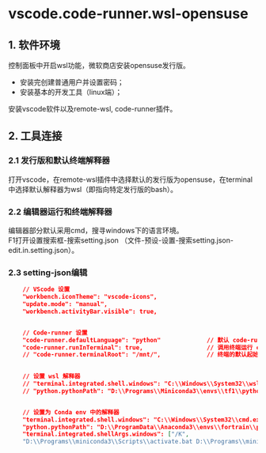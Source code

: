 # vscode.code-runner.wsl-opensuse

## 1. 软件环境
控制面板中开启wsl功能，微软商店安装opensuse发行版。  
- 安装完创建普通用户并设置密码；  
- 安装基本的开发工具（linux端）；  

安装vscode软件以及remote-wsl, code-runner插件。  

## 2. 工具连接
### 2.1 发行版和默认终端解释器
打开vscode，在remote-wsl插件中选择默认的发行版为opensuse，在terminal中选择默认解释器为wsl（即指向特定发行版的bash）。  

### 2.2 编辑器运行和终端解释器
编辑器部分默认采用cmd，搜寻windows下的语言环境。  
F1打开设置搜索框-搜索setting.json （文件-预设-设置-搜索setting.json-edit.in.setting.json）。  

### 2.3 setting-json编辑
``` json
    // VScode 设置
    "workbench.iconTheme": "vscode-icons",    
    "update.mode": "manual",
    "workbench.activityBar.visible": true,


    // Code-runner 设置
    "code-runner.defaultLanguage": "python"             // 默认 code-runner 编程语言为 Python
    "code-runner.runInTerminal": true,                  // 调用终端运行 code-runner 命令
    // "code-runner.terminalRoot": "/mnt/",             // 终端的默认起始位置
    

    // 设置 wsl 解释器
    // "terminal.integrated.shell.windows": "C:\\Windows\\System32\\wsl.exe",   // when use wsl as terminal
    // "python.pythonPath": "D:\\Programs\\Miniconda3\\envs\\tf1\\python.exe",  // tf1 环境中的解释器


    // 设置为 Conda env 中的解释器
    "terminal.integrated.shell.windows": "C:\\Windows\\System32\\cmd.exe",
    "python.pythonPath": "D:\\ProgramData\\Anaconda3\\envs\\fortrain\\python.exe",
    "terminal.integrated.shellArgs.windows": ["/K",
    "D:\\Programs\\miniconda3\\Scripts\\activate.bat D:\\Programs\\miniconda3\\envs\\tf1"]

```
